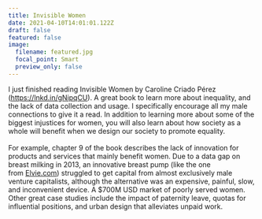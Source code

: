 ```yaml
---
title: Invisible Women
date: 2021-04-10T14:01:01.122Z
draft: false
featured: false
image:
  filename: featured.jpg
  focal_point: Smart
  preview_only: false
---
```

I just finished reading Invisible Women by Caroline Criado Pérez (<https://lnkd.in/gNipqCU>). A great book to learn more about inequality, and the lack of data collection and usage. I specifically encourage all my male connections to give it a read. In addition to learning more about some of the biggest injustices for women, you will also learn about how society as a whole will benefit when we design our society to promote equality.\
\
For example, chapter 9 of the book describes the lack of innovation for products and services that mainly benefit women. Due to a data gap on breast milking in 2013, an innovative breast pump (like the one from [Elvie.com](http://elvie.com/)) struggled to get capital from almost exclusively male venture capitalists, although the alternative was an expensive, painful, slow, and inconvenient device. A $700M USD market of poorly served women. Other great case studies include the impact of paternity leave, quotas for influential positions, and urban design that alleviates unpaid work.